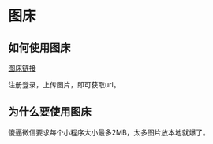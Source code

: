# 图床

## 如何使用图床

[图床链接](https://www.superbed.cn/)

注册登录，上传图片，即可获取url。

## 为什么要使用图床

傻逼微信要求每个小程序大小最多2MB，太多图片放本地就爆了。